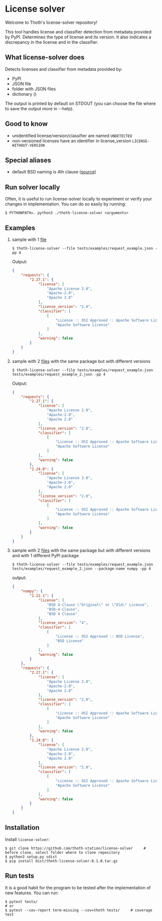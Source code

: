 # License solver
Welcome to Thoth's license-solver repository!

This tool handles license and classifier detection from metadata provided by PyPI. Determines the type of license and its version. It also indicates a discrepancy in the license and in the classifier.

## What license-solver does
Detects licenses and classifier from metadata provided by:
   - PyPI
   - JSON file
   - folder with JSON files
   - dictionary ()

The output is printed by default on STDOUT (you can choose the file where to save the output more in --help).


## Good to know
- unidentified license/version/classifier are named `UNDETECTED`
- non-versioned licenses have an identifier in license_version `LICENSE-WITHOUT-VERSION`

## Special aliases
- default BSD naming is 4th clause ([source](https://en.wikipedia.org/wiki/BSD_licenses#Terms))

## Run solver locally
Often, it is useful to run license-solver locally to experiment or verify your changes in implementation. You can do so easily
by running:
```shell
$ PYTHONPATH=. python3 ./thoth-license-solver <arguments>
```

## Examples
1. sample with 1 [file](https://github.com/thoth-station/license-solver/tree/master/tests/examples/request_example.json)
    ```shell
    $ thoth-license-solver --file tests/examples/request_example.json -pp 4
    ```
    Output:
    ```json
    {
        "requests": {
            "2.27.1": {
                "license": [
                    "Apache License 2.0",
                    "Apache-2.0",
                    "Apache 2.0"
                ],
                "license_version": "2.0",
                "classifier": [
                    [
                        "License :: OSI Approved :: Apache Software License",
                        "Apache Software License"
                    ]
                ],
                "warning": false
            }
        }
    }
    ```
2. sample with 2 [files](https://github.com/thoth-station/license-solver/tree/master/tests/examples/) with the same package but with different versions
    ```shell
    $ thoth-license-solver --file tests/examples/request_example.json tests/examples/request_example_2.json -pp 4
    ```
    Output:
    ```json
    {
        "requests": {
            "2.27.1": {
                "license": [
                    "Apache License 2.0",
                    "Apache-2.0",
                    "Apache 2.0"
                ],
                "license_version": "2.0",
                "classifier": [
                    [
                        "License :: OSI Approved :: Apache Software License",
                        "Apache Software License"
                    ]
                ],
                "warning": false
            },
            "2.24.0": {
                "license": [
                    "Apache License 2.0",
                    "Apache-2.0",
                    "Apache 2.0"
                ],
                "license_version": "2.0",
                "classifier": [
                    [
                        "License :: OSI Approved :: Apache Software License",
                        "Apache Software License"
                    ]
                ],
                "warning": false
            }
        }
    }
    ```
3. sample with 2  [files](https://github.com/thoth-station/license-solver/tree/master/tests/examples/) with the same package but with different versions and with 1 different PyPI package
    ```shell
    $ thoth-license-solver --file tests/examples/request_example.json tests/examples/request_example_2.json --package-name numpy -pp 4
    ```
    output:
    ```json
    {
        "numpy": {
            "1.22.1": {
                "license": [
                    "BSD 4-Clause \"Original\" or \"Old\" License",
                    "BSD-4-Clause",
                    "BSD 4 Clause"
                ],
                "license_version": "4",
                "classifier": [
                    [
                        "License :: OSI Approved :: BSD License",
                        "BSD License"
                    ]
                ],
                "warning": false
            }
        },
        "requests": {
            "2.27.1": {
                "license": [
                    "Apache License 2.0",
                    "Apache-2.0",
                    "Apache 2.0"
                ],
                "license_version": "2.0",
                "classifier": [
                    [
                        "License :: OSI Approved :: Apache Software License",
                        "Apache Software License"
                    ]
                ],
                "warning": false
            },
            "2.24.0": {
                "license": [
                    "Apache License 2.0",
                    "Apache-2.0",
                    "Apache 2.0"
                ],
                "license_version": "2.0",
                "classifier": [
                    [
                        "License :: OSI Approved :: Apache Software License",
                        "Apache Software License"
                    ]
                ],
                "warning": false
            }
        }
    }

    ```

## Installation
Install `license-solver`:
```shell
$ git clone https://github.com/thoth-station/license-solver     # before clone, select folder where to clone repository
$ python3 setup.py sdist
$ pip install dist/thoth-license-solver-0.1.0.tar.gz
```

## Run tests
It is a good habit for the program to be tested after the implementation of new features. You can run:
```shell
$ pytest tests/
# or
$ pytest --cov-report term-missing --cov=thoth tests/     # coverage test
```
